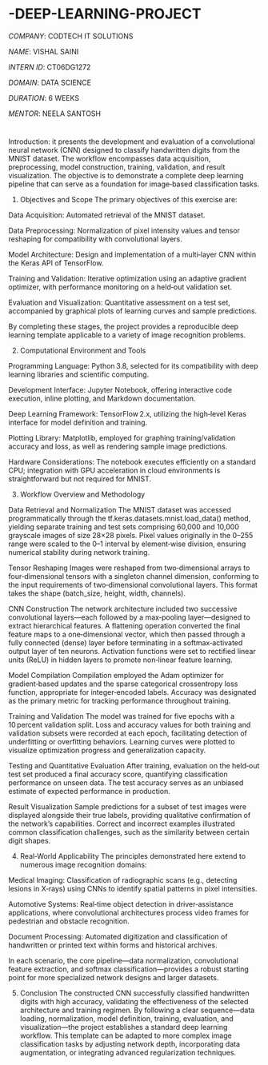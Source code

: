 # -DEEP-LEARNING-PROJECT

*COMPANY*: CODTECH IT SOLUTIONS

*NAME*: VISHAL SAINI

*INTERN ID*: CT06DG1272

*DOMAIN*: DATA SCIENCE 

*DURATION*: 6 WEEKS

*MENTOR*: NEELA SANTOSH


#
Introduction:
it presents the development and evaluation of a convolutional neural network (CNN) designed to classify handwritten digits from the MNIST dataset. The workflow encompasses data acquisition, preprocessing, model construction, training, validation, and result visualization. The objective is to demonstrate a complete deep learning pipeline that can serve as a foundation for image‑based classification tasks.

1. Objectives and Scope
The primary objectives of this exercise are:

Data Acquisition: Automated retrieval of the MNIST dataset.

Data Preprocessing: Normalization of pixel intensity values and tensor reshaping for compatibility with convolutional layers.

Model Architecture: Design and implementation of a multi‑layer CNN within the Keras API of TensorFlow.

Training and Validation: Iterative optimization using an adaptive gradient optimizer, with performance monitoring on a held‑out validation set.

Evaluation and Visualization: Quantitative assessment on a test set, accompanied by graphical plots of learning curves and sample predictions.

By completing these stages, the project provides a reproducible deep learning template applicable to a variety of image recognition problems.

2. Computational Environment and Tools

Programming Language: Python 3.8, selected for its compatibility with deep learning libraries and scientific computing.

Development Interface: Jupyter Notebook, offering interactive code execution, inline plotting, and Markdown documentation.

Deep Learning Framework: TensorFlow 2.x, utilizing the high‑level Keras interface for model definition and training.

Plotting Library: Matplotlib, employed for graphing training/validation accuracy and loss, as well as rendering sample image predictions.

Hardware Considerations: The notebook executes efficiently on a standard CPU; integration with GPU acceleration in cloud environments is straightforward but not required for MNIST.

3. Workflow Overview and Methodology

Data Retrieval and Normalization
The MNIST dataset was accessed programmatically through the tf.keras.datasets.mnist.load_data() method, yielding separate training and test sets comprising 60,000 and 10,000 grayscale images of size 28×28 pixels. Pixel values originally in the 0–255 range were scaled to the 0–1 interval by element‑wise division, ensuring numerical stability during network training.

Tensor Reshaping
Images were reshaped from two‑dimensional arrays to four‑dimensional tensors with a singleton channel dimension, conforming to the input requirements of two‑dimensional convolutional layers. This format takes the shape (batch_size, height, width, channels).

CNN Construction
The network architecture included two successive convolutional layers—each followed by a max‑pooling layer—designed to extract hierarchical features. A flattening operation converted the final feature maps to a one‑dimensional vector, which then passed through a fully connected (dense) layer before terminating in a softmax‑activated output layer of ten neurons. Activation functions were set to rectified linear units (ReLU) in hidden layers to promote non‑linear feature learning.

Model Compilation
Compilation employed the Adam optimizer for gradient‑based updates and the sparse categorical crossentropy loss function, appropriate for integer‑encoded labels. Accuracy was designated as the primary metric for tracking performance throughout training.

Training and Validation
The model was trained for five epochs with a 10 percent validation split. Loss and accuracy values for both training and validation subsets were recorded at each epoch, facilitating detection of underfitting or overfitting behaviors. Learning curves were plotted to visualize optimization progress and generalization capacity.

Testing and Quantitative Evaluation
After training, evaluation on the held‑out test set produced a final accuracy score, quantifying classification performance on unseen data. The test accuracy serves as an unbiased estimate of expected performance in production.

Result Visualization
Sample predictions for a subset of test images were displayed alongside their true labels, providing qualitative confirmation of the network’s capabilities. Correct and incorrect examples illustrated common classification challenges, such as the similarity between certain digit shapes.

4. Real‑World Applicability
The principles demonstrated here extend to numerous image recognition domains:

Medical Imaging: Classification of radiographic scans (e.g., detecting lesions in X‑rays) using CNNs to identify spatial patterns in pixel intensities.

Automotive Systems: Real‑time object detection in driver‑assistance applications, where convolutional architectures process video frames for pedestrian and obstacle recognition.

Document Processing: Automated digitization and classification of handwritten or printed text within forms and historical archives.

In each scenario, the core pipeline—data normalization, convolutional feature extraction, and softmax classification—provides a robust starting point for more specialized network designs and larger datasets.

5. Conclusion
The constructed CNN successfully classified handwritten digits with high accuracy, validating the effectiveness of the selected architecture and training regimen. By following a clear sequence—data loading, normalization, model definition, training, evaluation, and visualization—the project establishes a standard deep learning workflow. This template can be adapted to more complex image classification tasks by adjusting network depth, incorporating data augmentation, or integrating advanced regularization techniques.
#
